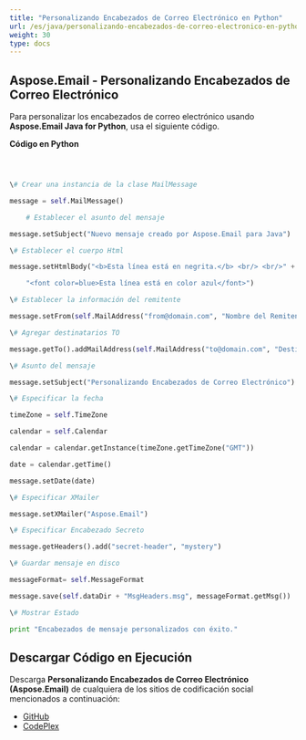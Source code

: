 ```yaml
---
title: "Personalizando Encabezados de Correo Electrónico en Python"
url: /es/java/personalizando-encabezados-de-correo-electronico-en-python/
weight: 30
type: docs
---
```


## **Aspose.Email - Personalizando Encabezados de Correo Electrónico**
Para personalizar los encabezados de correo electrónico usando **Aspose.Email Java for Python**, usa el siguiente código.

**Código en Python**

``` python



\# Crear una instancia de la clase MailMessage

message = self.MailMessage()

    # Establecer el asunto del mensaje

message.setSubject("Nuevo mensaje creado por Aspose.Email para Java")

\# Establecer el cuerpo Html

message.setHtmlBody("<b>Esta línea está en negrita.</b> <br/> <br/>" +

    "<font color=blue>Esta línea está en color azul</font>")

\# Establecer la información del remitente

message.setFrom(self.MailAddress("from@domain.com", "Nombre del Remitente", False))

\# Agregar destinatarios TO

message.getTo().addMailAddress(self.MailAddress("to@domain.com", "Destinatario 1", False))

\# Asunto del mensaje

message.setSubject("Personalizando Encabezados de Correo Electrónico")

\# Especificar la fecha

timeZone = self.TimeZone

calendar = self.Calendar

calendar = calendar.getInstance(timeZone.getTimeZone("GMT"))

date = calendar.getTime()

message.setDate(date)

\# Especificar XMailer

message.setXMailer("Aspose.Email")

\# Especificar Encabezado Secreto

message.getHeaders().add("secret-header", "mystery")

\# Guardar mensaje en disco

messageFormat= self.MessageFormat

message.save(self.dataDir + "MsgHeaders.msg", messageFormat.getMsg())

\# Mostrar Estado

print "Encabezados de mensaje personalizados con éxito."

```
## **Descargar Código en Ejecución**
Descarga **Personalizando Encabezados de Correo Electrónico (Aspose.Email)** de cualquiera de los sitios de codificación social mencionados a continuación:

- [GitHub](https://github.com/aspose-email/Aspose.Email-for-Java/releases/tag/Aspose.Email_Java_for_Python-v1.0)
- [CodePlex](http://asposeemailjavapython.codeplex.com/releases/)